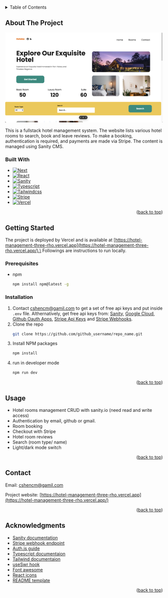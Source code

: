 <a id="readme-top"></a>

<details>
  <summary>Table of Contents</summary>
  <ol>
    <li>
      <a href="#about-the-project">About The Project</a>
      <ul>
        <li><a href="#built-with">Built With</a></li>
      </ul>
    </li>
    <li>
      <a href="#getting-started">Getting Started</a>
      <ul>
        <li><a href="#prerequisites">Prerequisites</a></li>
        <li><a href="#installation">Installation</a></li>
      </ul>
    </li>
    <li><a href="#usage">Usage</a></li>
    <li><a href="#contact">Contact</a></li>
    <li><a href="#acknowledgments">Acknowledgments</a></li>
  </ol>
</details>

## About The Project

<img src="./public/images/project-screenshot.png" alt="Project Screenshot" width="600px" />


This is a fullstack hotel management system. The website lists various hotel rooms to search, book and leave reviews. To make a booking, authentication is required, and payments are made via Stripe. The content is managed using Sanity CMS.

### Built With

* [![Next][Next.js]][Next-url]
* [![React][React.js]][React-url]
* [![Sanity][Sanity.io]][Sanity-url]
* [![Typescript][Typescript]][Typescript-url]
* [![Tailwindcss][Tailwindcss]][Tailwind-url]
* [![Stripe][Stripe]][Stripe-url]
* [![Vercel][Vercel]][Vercel-url]

<p align="right">(<a href="#readme-top">back to top</a>)</p>

## Getting Started
The project is deployed by Vercel and is available at [https://hotel-management-three-rho.vercel.app](https://hotel-management-three-rho.vercel.app/).\
Followings are instructions to run locally.

### Prerequisites
* npm
  ```sh
  npm install npm@latest -g
  ```
### Installation
1. Contact [cshencm@gamil.com](cshencm@gamil.com) to get a set of free api keys and put inside ```.env``` file. Althernatively, get free api keys from: [Sanity](https://www.sanity.io), [Google Cloud](https://cloud.google.com), [Github Oauth Apps](https://github.com), [Stripe Api Keys](https://dashboard.stripe.com) and [Stripe Webhooks](https://dashboard.stripe.com).
2. Clone the repo
   ```sh
   git clone https://github.com/github_username/repo_name.git
   ```
3. Install NPM packages
   ```sh
   npm install
   ```
4. run in developer mode
    ```sh
    npm run dev
    ```
    
<p align="right">(<a href="#readme-top">back to top</a>)</p>

## Usage

* Hotel rooms management CRUD with sanity.io (need read and write access)
* Authentication by email, github or gmail.
* Room booking
* Checkout with Stripe
* Hotel room reviews
* Search (room type/ name)
* Light/dark mode switch

<p align="right">(<a href="#readme-top">back to top</a>)</p>

## Contact
Email: cshencm@gamil.com

Project website: [https://hotel-management-three-rho.vercel.app](https://hotel-management-three-rho.vercel.app/)

<p align="right">(<a href="#readme-top">back to top</a>)</p>

## Acknowledgments

* [Sanity documentation](https://www.sanity.io/docs?gad_source=1&gbraid=0AAAAA99_fprVSqPr8nVT31vdrQmlfGcg_&gclid=CjwKCAjw1NK4BhAwEiwAVUHPUHvJ_Fz5NDXnTIP2slvWrUQyqph9hYvGRq9fW3Ud3QTLoyf6GolBoBoCFX0QAvD_BwE)
* [Stripe webhook endpoint](https://docs.stripe.com/webhooks/quickstart)
* [Auth.js guide](https://authjs.dev/guides/debugging)
* [Typescript documentaion](https://www.typescriptlang.org/docs/)
* [Tailwind documentaion](https://v2.tailwindcss.com/docs)
* [useSwr hook](https://swr.vercel.app/docs/getting-started)
* [Font awesome](https://fontawesome.com)
* [React icons](https://react-icons.github.io/react-icons/search/)
* [README template](https://github.com/othneildrew/Best-README-Template?tab=readme-ov-file)

<p align="right">(<a href="#readme-top">back to top</a>)</p>


[Next.js]:  https://img.shields.io/badge/next.js-000000?style=for-the-badge&logo=nextdotjs&logoColor=white
[Next-url]: https://nextjs.org/
[React.js]: https://img.shields.io/badge/React-20232A?style=for-the-badge&logo=react&logoColor=61DAFB
[React-url]: https://reactjs.org/
[Sanity.io]:https://img.shields.io/badge/sanity-F03E2F?style=for-the-badge&logo=sanity&logoColor=white
[Sanity-url]:https://www.sanity.io
[Tailwindcss]:https://img.shields.io/badge/Tailwind_CSS-38B2AC?style=for-the-badge&logo=tailwind-css&logoColor=white
[Tailwind-url]:https://tailwindcss.com
[Stripe]:https://img.shields.io/badge/Stripe-626CD9?style=for-the-badge&logo=Stripe&logoColor=whit
[Stripe-url]:https://stripe.com
[Vercel]:https://img.shields.io/badge/Vercel-000000?style=for-the-badge&logo=vercel&logoColor=white
[Vercel-url]:https://vercel.com/
[Typescript]:https://img.shields.io/badge/TypeScript-007ACC?style=for-the-badge&logo=typescript&logoColor=white
[Typescript-url]:https://www.typescriptlang.org
